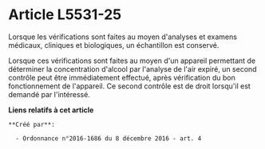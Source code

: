 # Article L5531-25

Lorsque les vérifications sont faites au moyen d'analyses et examens médicaux, cliniques et biologiques, un échantillon est
conservé.

Lorsque ces vérifications sont faites au moyen d'un appareil permettant de déterminer la concentration d'alcool par l'analyse
de l'air expiré, un second contrôle peut être immédiatement effectué, après vérification du bon fonctionnement de l'appareil.
Ce second contrôle est de droit lorsqu'il est demandé par l'intéressé.

**Liens relatifs à cet article**

	**Créé par**:

	  - Ordonnance n°2016-1686 du 8 décembre 2016 - art. 4
